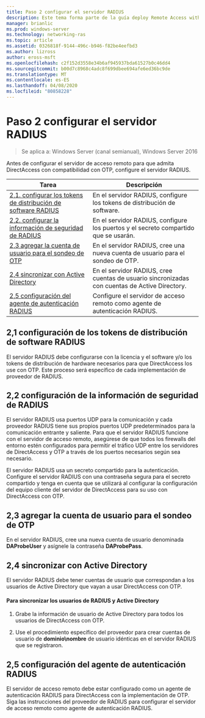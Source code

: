 ```yaml
---
title: Paso 2 configurar el servidor RADIUS
description: Este tema forma parte de la guía deploy Remote Access with OTP Authentication in Windows Server 2016.
manager: brianlic
ms.prod: windows-server
ms.technology: networking-ras
ms.topic: article
ms.assetid: 0326818f-9144-496c-b946-f82be4eefbd3
ms.author: lizross
author: eross-msft
ms.openlocfilehash: c2f152d3558e34b6af945937bda61527b0c46dd4
ms.sourcegitcommit: b00d7c8968c4adc8f699dbee694afe6ed36bc9de
ms.translationtype: MT
ms.contentlocale: es-ES
ms.lasthandoff: 04/08/2020
ms.locfileid: "80858228"
---
```

# <a name="step-2-configure-the-radius-server"></a>Paso 2 configurar el servidor RADIUS

>Se aplica a: Windows Server (canal semianual), Windows Server 2016

Antes de configurar el servidor de acceso remoto para que admita DirectAccess con compatibilidad con OTP, configure el servidor RADIUS.  
  
|Tarea|Descripción|  
|----|--------|  
|[2,1. configurar los tokens de distribución de software RADIUS](#BKMK_1.1)|En el servidor RADIUS, configure los tokens de distribución de software.|  
|[2,2. configurar la información de seguridad de RADIUS](#BKMK_1.2)|En el servidor RADIUS, configure los puertos y el secreto compartido que se usarán.|  
|[2,3 agregar la cuenta de usuario para el sondeo de OTP](#BKMK_Probe)|En el servidor RADIUS, cree una nueva cuenta de usuario para el sondeo de OTP.|  
|[2,4 sincronizar con Active Directory](#BKMK_Active)|En el servidor RADIUS, cree cuentas de usuario sincronizadas con cuentas de Active Directory.|  
|[2,5 configuración del agente de autenticación RADIUS](#BKMK_AuthAgent)|Configure el servidor de acceso remoto como agente de autenticación RADIUS.|  
  
## <a name="21-configure-the-radius-software-distribution-tokens"></a><a name="BKMK_1.1"></a>2,1 configuración de los tokens de distribución de software RADIUS  
El servidor RADIUS debe configurarse con la licencia y el software y/o los tokens de distribución de hardware necesarios para que DirectAccess los use con OTP. Este proceso será específico de cada implementación de proveedor de RADIUS.  
  
## <a name="22-configure-the-radius-security-information"></a><a name="BKMK_1.2"></a>2,2 configuración de la información de seguridad de RADIUS  
El servidor RADIUS usa puertos UDP para la comunicación y cada proveedor RADIUS tiene sus propios puertos UDP predeterminados para la comunicación entrante y saliente. Para que el servidor RADIUS funcione con el servidor de acceso remoto, asegúrese de que todos los firewalls del entorno estén configurados para permitir el tráfico UDP entre los servidores de DirectAccess y OTP a través de los puertos necesarios según sea necesario.  
  
El servidor RADIUS usa un secreto compartido para la autenticación. Configure el servidor RADIUS con una contraseña segura para el secreto compartido y tenga en cuenta que se utilizará al configurar la configuración del equipo cliente del servidor de DirectAccess para su uso con DirectAccess con OTP.  
  
## <a name="23-adding-user-account-for-otp-probing"></a><a name="BKMK_Probe"></a>2,3 agregar la cuenta de usuario para el sondeo de OTP  
En el servidor RADIUS, cree una nueva cuenta de usuario denominada **DAProbeUser** y asígnele la contraseña **DAProbePass**.  
  
## <a name="24-synchronize-with-active-directory"></a><a name="BKMK_Active"></a>2,4 sincronizar con Active Directory  
El servidor RADIUS debe tener cuentas de usuario que correspondan a los usuarios de Active Directory que vayan a usar DirectAccess con OTP.  
  
#### <a name="to-synchronize-the-radius-and-active-directory-users"></a>Para sincronizar los usuarios de RADIUS y Active Directory  
  
1.  Grabe la información de usuario de Active Directory para todos los usuarios de DirectAccess con OTP.  
  
2.  Use el procedimiento específico del proveedor para crear cuentas de usuario de **dominio\nombre** de usuario idénticas en el servidor RADIUS que se registraron.  
  
## <a name="25-configure-the-radius-authentication-agent"></a><a name="BKMK_AuthAgent"></a>2,5 configuración del agente de autenticación RADIUS  
El servidor de acceso remoto debe estar configurado como un agente de autenticación RADIUS para DirectAccess con la implementación de OTP. Siga las instrucciones del proveedor de RADIUS para configurar el servidor de acceso remoto como agente de autenticación RADIUS.  
  


